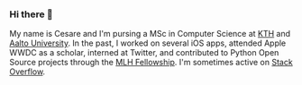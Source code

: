 ### Hi there 👋

My name is Cesare and I'm pursing a MSc in Computer Science at [KTH](https://www.kth.se/) and [Aalto University](https://www.aalto.fi/en). In the past, I worked on several iOS apps, attended Apple WWDC as a scholar, interned at Twitter, and contributed to Python Open Source projects through the [MLH Fellowship](https://fellowship.mlh.io/). I'm sometimes active on [Stack Overflow](https://stackoverflow.com/users/1135714/cesare).

<!--
**csr/csr** is a ✨ _special_ ✨ repository because its `README.md` (this file) appears on your GitHub profile.

Here are some ideas to get you started:

- 🔭 I’m currently working on ...
- 🌱 I’m currently learning ...
- 👯 I’m looking to collaborate on ...
- 🤔 I’m looking for help with ...
- 💬 Ask me about ...
- 📫 How to reach me: ...
- 😄 Pronouns: he/him
- ⚡ Fun fact: ...
-->
